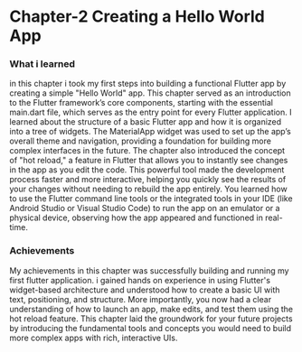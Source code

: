# Chapter-2 Creating a Hello World App
### What i learned
   in this chapter i took my first steps into building a functional Flutter app by creating a simple "Hello World" app. This chapter served as an introduction to the Flutter framework’s core components, starting with the essential main.dart file, which serves as the entry point for every Flutter application. I learned about the structure of a basic Flutter app and how it is organized into a tree of widgets. The MaterialApp widget was used to set up the app’s overall theme and navigation, providing a foundation for building more complex interfaces in the future.
   The chapter also introduced the concept of "hot reload," a feature in Flutter that allows you to instantly see changes in the app as you edit the code. This powerful tool made the development process faster and more interactive, helping you quickly see the results of your changes without needing to rebuild the app entirely. You learned how to use the Flutter command line tools or the integrated tools in your IDE (like Android Studio or Visual Studio Code) to run the app on an emulator or a physical device, observing how the app appeared and functioned in real-time.

 ### Achievements
  My achievements in this chapter was successfully building and running my first flutter application. i gained hands on experience in using Flutter's widget-based architecture and understood how to create a basic UI with text, positioning, and structure. More importantly, you now had a clear understanding of how to launch an app, make edits, and test them using the hot reload feature. This chapter laid the groundwork for your future projects by introducing the fundamental tools and concepts you would need to build more complex apps with rich, interactive UIs.
